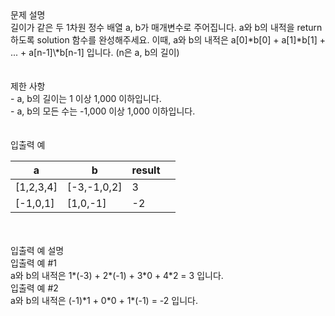 <div class='title'>문제 설명</div>
<div class='textBox'>길이가 같은 두 1차원 정수 배열 a, b가 매개변수로 주어집니다. a와 b의 내적을 return 하도록 solution 함수를 완성해주세요.
이때, a와 b의 내적은 a[0]*b[0] + a[1]*b[1] + ... + a[n-1]\*b[n-1] 입니다. (n은 a, b의 길이)</div>
</br>
<div class='line'></div>
</br>
<div class='title'>제한 사항</div>
<div class='restriction'>- a, b의 길이는 1 이상 1,000 이하입니다.</div>
<div class='restriction'>- a, b의 모든 수는 -1,000 이상 1,000 이하입니다.</div>
</br>
<div class='line'></div>
</br>
<div class='title'>입출력 예</div>
<table>
<thead>
<tr>
<th>a</th>
<th>b</th>
<th>result</th>
<th></th>
</tr>
</thead>
<tbody>
<tr>
<td>[1,2,3,4]</td>
<td>[-3,-1,0,2]</td>
<td>3</td>
</tr>
<tr>
<td>[-1,0,1]</td>
<td>[1,0,-1]</td>
<td>-2</td>
</tr>
</tbody>
</table>
</br>
<div class='line'></div>
</br>
<div class='title'>입출력 예 설명</div>
<div class='example'>입출력 예 #1 </div>
<div class='description'>a와 b의 내적은 1*(-3) + 2*(-1) + 3*0 + 4*2 = 3 입니다.</div>
<div class='example'>입출력 예 #2 </div>
<div class='description'>a와 b의 내적은 (-1)*1 + 0*0 + 1*(-1) = -2 입니다.</div>
